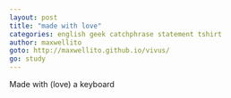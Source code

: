 ```yaml
---
layout: post
title: "made with love"
categories: english geek catchphrase statement tshirt
author: maxwellito
goto: http://maxwellito.github.io/vivus/
go: study
---
```

Made with (love) a keyboard
